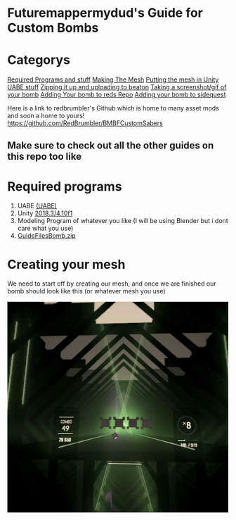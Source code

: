 # Futuremappermydud's Guide for Custom Bombs
   
   # Categorys
   [Required Programs and stuff](#Required-programs)
   [Making The Mesh](#Creating-your-mesh)
   [Putting the mesh in Unity](#Unity)
   [UABE stuff](#UABE)
   [Zipping it up and uploading to beaton](#Zipping-it-up-for-BMBF)
   [Taking a screenshot/gif of your bomb](#Getting-A-Screenshot)
   [Adding Your bomb to reds Repo](#Adding-the-bomb-to-reds-repo)
   [Adding your bomb to sidequest](#Adding-it-to-sidequest)

   Here is a link to redbrumbler's Github which is home to many asset mods and soon a home to yours!
   https://github.com/RedBrumbler/BMBFCustomSabers

   Make sure to check out all the other guides on this repo too like
   -

   # Required programs
   1. UABE [(UABE)](https://github.com/DerPopo/UABE/releases/tag/2.2stabled)
   2. Unity [2018.3/4.10f1](https://unity3d.com/get-unity/download?thank-you=update&download_nid=61246&os=Win)
   3. Modeling Program of whatever you like (I will be using Blender but i dont care what you use)
   4. [GuideFilesBomb.zip](https://github.com/Futuremappermydud/Quest-Beat-Saber-Guides/blob/master/guidefiles/GuideFilesBomb.zip?raw=true)
   
   # Creating your mesh
   We need to start off by creating our mesh, and once we are finished our bomb should look like this (or whatever mesh you use) 
   
   ![alt text](https://github.com/Futuremappermydud/quest-beat-saber-guides/blob/master/images/GuideFiles%20Bomb/0.01%20retro%20preview.PNG)

